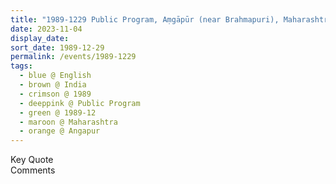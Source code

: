 ```yaml
---
title: "1989-1229 Public Program, Aṃgāpūr (near Brahmapuri), Maharashtra, India"
date: 2023-11-04
display_date: 
sort_date: 1989-12-29
permalink: /events/1989-1229
tags:
  - blue @ English
  - brown @ India
  - crimson @ 1989
  - deeppink @ Public Program
  - green @ 1989-12
  - maroon @ Maharashtra
  - orange @ Angapur
---
```


<wave-list>
  <list-title color="green" width="75">Key Quote</list-title>
  <list-item color="BlanchedAlmond"  width="200"></list-item>
  <list-item color="Lavender"></list-item>
  <list-item color="BlanchedAlmond"></list-item>
</wave-list>

<br>

<wave-list>
  <list-title color="green" width="75">Comments</list-title>
  <list-item color="BlanchedAlmond"  width="200"></list-item>
  <list-item color="Lavender"></list-item>
  <list-item color="BlanchedAlmond"></list-item>
</wave-list>